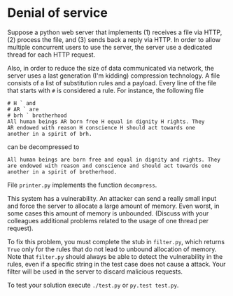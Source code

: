 # Denial of service
Suppose a python web server that implements (1) receives a file via HTTP, (2)
process the file, and (3) sends back a reply via HTTP. In order to  allow
multiple concurrent users to use the server, the server use a dedicated thread
for each HTTP request.

Also, in order to reduce the size of data communicated via network, the server
uses a last generation (I'm kidding) compression technology. A file consists of
a list of substitution rules and a payload. Every line of the file that starts
with `#` is considered a rule. For instance, the following file

```
# H ` and
# AR ` are
# brh ` brotherhood
All human beings AR born free H equal in dignity H rights. They
AR endowed with reason H conscience H should act towards one
another in a spirit of brh. 
```

can be decompressed to 

```
All human beings are born free and equal in dignity and rights. They
are endowed with reason and conscience and should act towards one
another in a spirit of brotherhood. 
```

File `printer.py` implements the function `decompress`.

This system has a vulnerability. An attacker can send a really small input and
force the server to allocate a large amount of memory. Even worst, in some
cases this amount of memory is unbounded. (Discuss with your colleagues
additional problems related to the usage of one thread per request).

To fix this problem, you must complete the stub in `filter.py`, which returns
`True` only for the rules that do not lead to unbound allocation of memory.
Note that `filter.py` should always be able to detect the vulnerability in the
rules, even if a specific string in the test case does not cause a attack.
Your filter will be used in the server to discard malicious requests.

To test your solution execute `./test.py` or `py.test test.py`.
